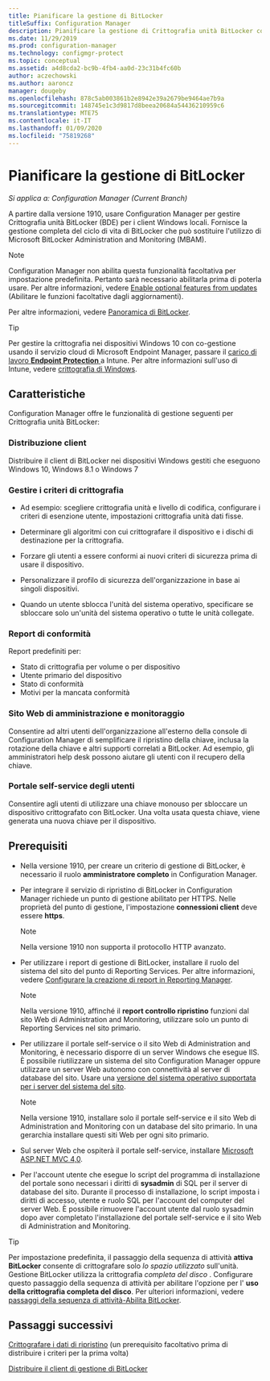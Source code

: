 ```yaml
---
title: Pianificare la gestione di BitLocker
titleSuffix: Configuration Manager
description: Pianificare la gestione di Crittografia unità BitLocker con Configuration Manager
ms.date: 11/29/2019
ms.prod: configuration-manager
ms.technology: configmgr-protect
ms.topic: conceptual
ms.assetid: a4d8cda2-bc9b-4fb4-aa0d-23c31b4fc60b
author: aczechowski
ms.author: aaroncz
manager: dougeby
ms.openlocfilehash: 878c5ab003861b2e8942e39a2679be9464ae7b9a
ms.sourcegitcommit: 148745e1c3d9817d8beea20684a54436210959c6
ms.translationtype: MTE75
ms.contentlocale: it-IT
ms.lasthandoff: 01/09/2020
ms.locfileid: "75819268"
---
```

# <a name="plan-for-bitlocker-management"></a>Pianificare la gestione di BitLocker

*Si applica a: Configuration Manager (Current Branch)*

<!-- 3601034 -->

A partire dalla versione 1910, usare Configuration Manager per gestire Crittografia unità BitLocker (BDE) per i client Windows locali. Fornisce la gestione completa del ciclo di vita di BitLocker che può sostituire l'utilizzo di Microsoft BitLocker Administration and Monitoring (MBAM).

> [!Note]  
> Configuration Manager non abilita questa funzionalità facoltativa per impostazione predefinita. Pertanto sarà necessario abilitarla prima di poterla usare. Per altre informazioni, vedere [Enable optional features from updates](/configmgr/core/servers/manage/install-in-console-updates#bkmk_options) (Abilitare le funzioni facoltative dagli aggiornamenti).  

Per altre informazioni, vedere [Panoramica di BitLocker](https://docs.microsoft.com/windows/security/information-protection/bitlocker/bitlocker-overview).

> [!TIP]
> Per gestire la crittografia nei dispositivi Windows 10 con co-gestione usando il servizio cloud di Microsoft Endpoint Manager, passare il [carico di lavoro **Endpoint Protection** ](/configmgr/comanage/workloads#endpoint-protection) a Intune. Per altre informazioni sull'uso di Intune, vedere [crittografia di Windows](/intune/protect/endpoint-protection-windows-10#windows-encryption).

## <a name="features"></a>Caratteristiche

Configuration Manager offre le funzionalità di gestione seguenti per Crittografia unità BitLocker:

### <a name="client-deployment"></a>Distribuzione client

Distribuire il client di BitLocker nei dispositivi Windows gestiti che eseguono Windows 10, Windows 8.1 o Windows 7

### <a name="manage-encryption-policies"></a>Gestire i criteri di crittografia

- Ad esempio: scegliere crittografia unità e livello di codifica, configurare i criteri di esenzione utente, impostazioni crittografia unità dati fisse.

- Determinare gli algoritmi con cui crittografare il dispositivo e i dischi di destinazione per la crittografia.

- Forzare gli utenti a essere conformi ai nuovi criteri di sicurezza prima di usare il dispositivo.

- Personalizzare il profilo di sicurezza dell'organizzazione in base ai singoli dispositivi.

- Quando un utente sblocca l'unità del sistema operativo, specificare se sbloccare solo un'unità del sistema operativo o tutte le unità collegate.

### <a name="compliance-reports"></a>Report di conformità

Report predefiniti per:

- Stato di crittografia per volume o per dispositivo
- Utente primario del dispositivo
- Stato di conformità
- Motivi per la mancata conformità

### <a name="administration-and-monitoring-website"></a>Sito Web di amministrazione e monitoraggio

Consentire ad altri utenti dell'organizzazione all'esterno della console di Configuration Manager di semplificare il ripristino della chiave, inclusa la rotazione della chiave e altri supporti correlati a BitLocker. Ad esempio, gli amministratori help desk possono aiutare gli utenti con il recupero della chiave.

### <a name="user-self-service-portal"></a>Portale self-service degli utenti

Consentire agli utenti di utilizzare una chiave monouso per sbloccare un dispositivo crittografato con BitLocker. Una volta usata questa chiave, viene generata una nuova chiave per il dispositivo.

## <a name="prerequisites"></a>Prerequisiti

- Nella versione 1910, per creare un criterio di gestione di BitLocker, è necessario il ruolo **amministratore completo** in Configuration Manager.

- Per integrare il servizio di ripristino di BitLocker in Configuration Manager richiede un punto di gestione abilitato per HTTPS. Nelle proprietà del punto di gestione, l'impostazione **connessioni client** deve essere **https**.

    > [!NOTE]
    > Nella versione 1910 non supporta il protocollo HTTP avanzato.

- Per utilizzare i report di gestione di BitLocker, installare il ruolo del sistema del sito del punto di Reporting Services. Per altre informazioni, vedere [Configurare la creazione di report in Reporting Manager](/configmgr/core/servers/manage/configuring-reporting).

    > [!NOTE]
    > Nella versione 1910, affinché il **report controllo ripristino** funzioni dal sito Web di Administration and Monitoring, utilizzare solo un punto di Reporting Services nel sito primario.

- Per utilizzare il portale self-service o il sito Web di Administration and Monitoring, è necessario disporre di un server Windows che esegue IIS. È possibile riutilizzare un sistema del sito Configuration Manager oppure utilizzare un server Web autonomo con connettività al server di database del sito. Usare una [versione del sistema operativo supportata per i server del sistema del sito](/configmgr/core/plan-design/configs/supported-operating-systems-for-site-system-servers).

    > [!NOTE]
    > Nella versione 1910, installare solo il portale self-service e il sito Web di Administration and Monitoring con un database del sito primario. In una gerarchia installare questi siti Web per ogni sito primario.

- Sul server Web che ospiterà il portale self-service, installare [Microsoft ASP.NET MVC 4,0](https://docs.microsoft.com/aspnet/mvc/mvc4).

- Per l'account utente che esegue lo script del programma di installazione del portale sono necessari i diritti di **sysadmin** di SQL per il server di database del sito. Durante il processo di installazione, lo script imposta i diritti di accesso, utente e ruolo SQL per l'account del computer del server Web. È possibile rimuovere l'account utente dal ruolo sysadmin dopo aver completato l'installazione del portale self-service e il sito Web di Administration and Monitoring.

> [!TIP]
> Per impostazione predefinita, il passaggio della sequenza di attività **attiva BitLocker** consente di crittografare solo *lo spazio utilizzato* sull'unità. Gestione BitLocker utilizza la crittografia *completa del disco* . Configurare questo passaggio della sequenza di attività per abilitare l'opzione per l' **uso della crittografia completa del disco**. Per ulteriori informazioni, vedere [passaggi della sequenza di attività-Abilita BitLocker](/configmgr/osd/understand/task-sequence-steps#BKMK_EnableBitLocker).

## <a name="next-steps"></a>Passaggi successivi

[Crittografare i dati di ripristino](/configmgr/protect/deploy-use/bitlocker/encrypt-recovery-data) (un prerequisito facoltativo prima di distribuire i criteri per la prima volta)

[Distribuire il client di gestione di BitLocker](/configmgr/protect/deploy-use/bitlocker/deploy-management-agent)
